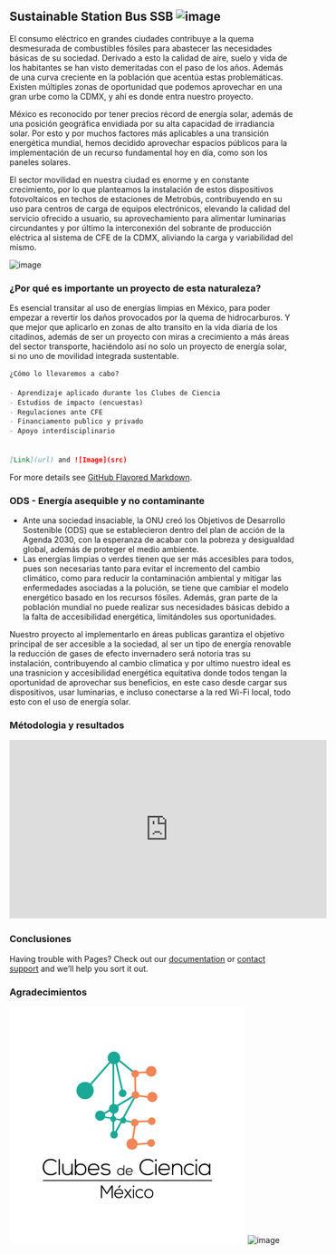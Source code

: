## **Sustainable Station Bus SSB**  ![image](https://user-images.githubusercontent.com/89056840/130339738-462ea6dd-3f06-4b33-8313-95b5371bdeea.png)
 

El consumo eléctrico en grandes ciudades contribuye a la quema desmesurada de combustibles fósiles para abastecer las necesidades básicas de su sociedad. Derivado a esto la calidad de aire, suelo y vida de los habitantes se han visto demeritadas con el paso de los años. Además de una curva creciente en la población que acentúa estas problemáticas.
Existen múltiples zonas de oportunidad que podemos aprovechar en una gran urbe como la CDMX, y ahí es donde entra nuestro proyecto.

México es reconocido por tener precios récord de energía solar, además de una posición geográfica envidiada por su alta capacidad de irradiancia solar. Por esto y por muchos factores más aplicables a una transición energética mundial, hemos decidido aprovechar espacios públicos para la implementación de un recurso fundamental hoy en día, como son los paneles solares. 

El sector movilidad en nuestra ciudad es enorme y en constante crecimiento, por lo que planteamos la instalación de estos dispositivos fotovoltaicos en techos de estaciones de Metrobús, contribuyendo en su uso para centros de carga de equipos electrónicos, elevando la calidad del servicio ofrecido a usuario, su aprovechamiento para alimentar luminarias circundantes y por último la interconexión del sobrante de producción eléctrica al sistema de CFE de la CDMX, aliviando la carga y variabilidad del mismo.

![image](https://user-images.githubusercontent.com/89056840/130339748-aa87496c-0451-4b23-be90-d345d2b7f62f.png)


### ¿Por qué es importante un proyecto de esta naturaleza?

Es esencial transitar al uso de energías limpias en México, para poder empezar a revertir los daños provocados por la quema de hidrocarburos. Y que mejor que aplicarlo en zonas de alto transito en la vida diaria de los citadinos, además de ser un proyecto con miras a crecimiento a más áreas del sector transporte, haciéndolo así no solo un proyecto de energía solar, si no uno de movilidad integrada sustentable.


```markdown
¿Cómo lo llevaremos a cabo?

- Aprendizaje aplicado durante los Clubes de Ciencia
- Estudios de impacto (encuestas)
- Regulaciones ante CFE
- Financiamento publico y privado
- Apoyo interdisciplinario


[Link](url) and ![Image](src)
```

For more details see [GitHub Flavored Markdown](https://guides.github.com/features/mastering-markdown/).

### ODS - Energía asequible y no contaminante

- Ante una sociedad insaciable, la ONU creó los Objetivos de Desarrollo Sostenible (ODS) que se establecieron dentro del plan de acción de la Agenda 2030, con la esperanza de acabar con la pobreza y desigualdad global, además de proteger el medio ambiente.
- Las energías limpias o verdes tienen que ser más accesibles para todos, pues son necesarias tanto para evitar el incremento del cambio climático, como para reducir la contaminación ambiental y mitigar las enfermedades asociadas a la polución, se tiene que cambiar el modelo energético basado en los recursos fósiles. Además, gran parte de la población mundial no puede realizar sus necesidades básicas debido a la falta de accesibilidad energética, limitándoles sus oportunidades.

Nuestro proyecto al implementarlo en áreas publicas garantiza el objetivo principal de ser accesible a la sociedad, al ser un tipo de energía renovable la reducción de gases de efecto invernadero será notoria tras su instalación, contribuyendo al cambio climatica y por ultimo nuestro ideal es una trasnicion y accesibilidad energética equitativa donde todos tengan la oportunidad de aprovechar sus beneficios, en este caso desde cargar sus dispositivos, usar luminarias, e incluso conectarse a la red Wi-Fi local, todo esto con el uso de energía solar.


### Métodologia y resultados 

<iframe width="560" height="315" src="https://youtu.be/cxNuCP9FXVk" title="YouTube video player" frameborder="0" allow="accelerometer; autoplay; clipboard-write; encrypted-media; gyroscope; picture-in-picture" allowfullscreen></iframe>

### Conclusiones

Having trouble with Pages? Check out our [documentation](https://docs.github.com/categories/github-pages-basics/) or [contact support](https://support.github.com/contact) and we’ll help you sort it out.

### Agradecimientos 

![](Logo_CdeCMx.png) 
![image](https://user-images.githubusercontent.com/89056840/130339600-d9a8d15e-bdde-40c5-9ed9-84ca2c5f4d4a.png)
